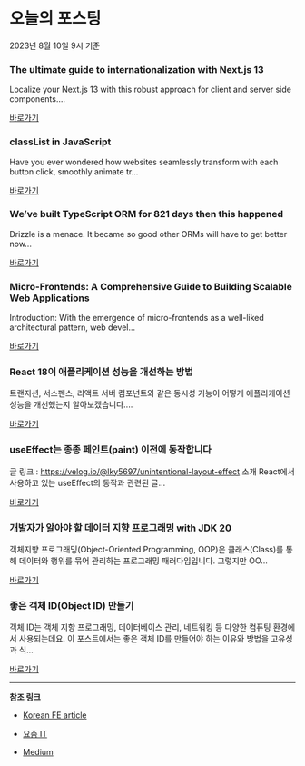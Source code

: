 # 오늘의 포스팅 
2023년 8월 10일 9시 기준 

### The ultimate guide to internationalization with Next.js 13 

 Localize your Next.js 13 with this robust approach for client and server side components.... 

 [바로가기](https://medium.com/@nettisfabio/the-ultimate-guide-to-internationalization-with-next-js-13-eb1be3d1a9e2?responsesOpen=true&sortBy=REVERSE_CHRON&source=topic_portal_recommended_stories---------0-84----------react----------1bc23971_e6f9_40c4_9cac_004d24309bb0-------) 

### classList in JavaScript 

 Have you ever wondered how websites seamlessly transform with each button click, smoothly animate tr... 

 [바로가기](https://medium.com/@shivani.007/classlist-in-javascript-b73cfc598e70?responsesOpen=true&sortBy=REVERSE_CHRON&source=topic_portal_recommended_stories---------0-84----------javascript----------e1fcf7c4_3d3f_4565_b971_6ed8e5fa1b0e-------) 

### We’ve built TypeScript ORM for 821 days then this happened 

 Drizzle is a menace. It became so good other ORMs will have to get better now... 

 [바로가기](https://medium.com/@aleksandrblokh/weve-built-typescript-orm-for-821-days-then-this-happened-71282a8b0206?responsesOpen=true&sortBy=REVERSE_CHRON&source=topic_portal_recommended_stories---------0-84----------typescript----------1779fd7d_522f_4bc0_9996_d7f8fabc9a6c-------) 

### Micro-Frontends: A Comprehensive Guide to Building Scalable Web Applications 

 Introduction: With the emergence of micro-frontends as a well-liked architectural pattern, web devel... 

 [바로가기](https://medium.com/@peeyushjss/micro-frontends-a-comprehensive-guide-to-building-scalable-web-applications-96c5fde6ad9?responsesOpen=true&sortBy=REVERSE_CHRON&source=topic_portal_recommended_stories---------0-84----------frontend----------a71f57b6_4689_49c3_9886_a5ded577b153-------) 

###  React 18이 애플리케이션 성능을 개선하는 방법 

 트랜지션, 서스펜스, 리액트 서버 컴포넌트와 같은 동시성 기능이 어떻게 애플리케이션 성능을 개선했는지 알아보겠습니다.... 

 [바로가기](https://kofearticle.substack.com/p/korean-fe-article-react-18) 

###  useEffect는 종종 페인트(paint) 이전에 동작합니다 

 글 링크 : https://velog.io/@lky5697/unintentional-layout-effect 소개 React에서 사용하고 있는 useEffect의 동작과 관련된 글... 

 [바로가기](https://kofearticle.substack.com/p/korean-fe-article-useeffect-paint) 

### 개발자가 알아야 할 데이터 지향 프로그래밍 with JDK 20 

 객체지향 프로그래밍(Object-Oriented Programming, OOP)은 클래스(Class)를 통해 데이터와 행위를 묶어 관리하는 프로그래밍 패러다임입니다. 그렇지만 OO... 

 [바로가기](https://yozm.wishket.com/magazine/detail/2164/) 

### 좋은 객체 ID(Object ID) 만들기 

 객체 ID는 객체 지향 프로그래밍, 데이터베이스 관리, 네트워킹 등 다양한 컴퓨팅 환경에서 사용되는데요. 이 포스트에서는 좋은 객체 ID를 만들어야 하는 이유와 방법을 고유성과 식... 

 [바로가기](https://yozm.wishket.com/magazine/detail/2161/) 

---

**참조 링크**

- [Korean FE article](https://kofearticle.substack.com) 

- [요즘 IT](https://yozm.wishket.com/magazine) 

- [Medium](https://medium.com) 

